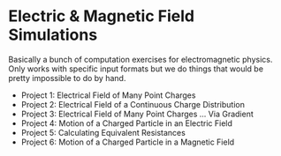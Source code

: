 # Electric & Magnetic Field Simulations

Basically a bunch of computation exercises for electromagnetic physics. Only works with specific input formats but we do things that would be pretty impossible to do by hand.

- Project 1: Electrical Field of Many Point Charges
- Project 2: Electrical Field of a Continuous Charge Distribution
- Project 3: Electrical Field of Many Point Charges ... Via Gradient
- Project 4: Motion of a Charged Particle in an Electric Field
- Project 5: Calculating Equivalent Resistances
- Project 6: Motion of a Charged Particle in a Magnetic Field
